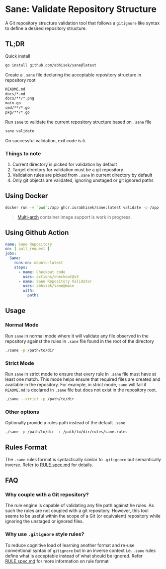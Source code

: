 # Sane: Validate Repository Structure
A Git repository structure validation tool that follows a `gitignore` like syntax to define a desired repository structure. 

## TL;DR

Quick install

```bash
go install github.com/abhisek/sane@latest
```

Create a `.sane` file declaring the acceptable repository structure in
repository root

```bash
README.md
docs/*.md
docs/**/*.png
main.go
cmd/**/*.go
pkg/**/*.go
```

Run `sane` to validate the current repository structure based on `.sane` file

```bash
sane validate
```

On successful validation, exit code is `0`.

### Things to note

1. Current directory is picked for validation by default
2. Target directory for validation must be a git repository
3. Validation rules are picked from `.sane` in current directory by default
4. Only git objects are validated, ignoring unstaged or git ignored paths

## Using Docker

```bash
docker run -v `pwd`:/app ghcr.io/abhisek/sane:latest validate -p /app
```

> [Multi-arch](https://docs.docker.com/build/building/multi-platform/)
> container image support is work in progress.

## Using Github Action

```yaml
name: Sane Repository
on: [ pull_request ]
jobs:
  Sane:
    runs-on: ubuntu-latest
    steps:
      - name: Checkout code
        uses: actions/checkout@v3
      - name: Sane Repository Validator
        uses: abhisek/sane@main
        with:
          path: .
```

## Usage

### Normal Mode

Run `sane` in normal mode where it will validate any file observed in the repository against the rules in `.sane` file found in the root of the directory

```bash
./sane -p /path/to/dir
```

### Strict Mode

Run `sane` in strict mode to ensure that every rule in `.sane` file must have at least one match. This mode helps ensure that required files are created and available in the repository. For example, in strict mode, `sane` will fail if `README.md` is declared in `.sane` file but does not exist in the repository root.

```bash
./sane --strict -p /path/to/dir
```

### Other options

Optionally provide a rules path instead of the default `.sane`

```bash
./sane -p /path/to/dir -r /path/to/dir/rules/sane.rules
```

## Rules Format

The `.sane` rules format is syntactically similar to `.gitignore` but
semantically inverse. Refer to [RULE.spec.md](RULE.spec.md) for details.

## FAQ

### Why couple with a Git repository?

The rule engine is capable of validating any file path against he rules. As
such the rules are not coupled with a git repository. However, this tool seems
to be useful within the scope of a Git (or equivalent) repository while
ignoring the unstaged or ignored files.

### Why use `.gitignore` style rules?

To reduce cognitive load of learning another format and re-use conventional
syntax of `gitignore` but in an inverse context i.e. `.sane` rules define what
is acceptable instead of what should be ignored. Refer
[RULE.spec.md](RULE.spec.md) for more information on rule format
